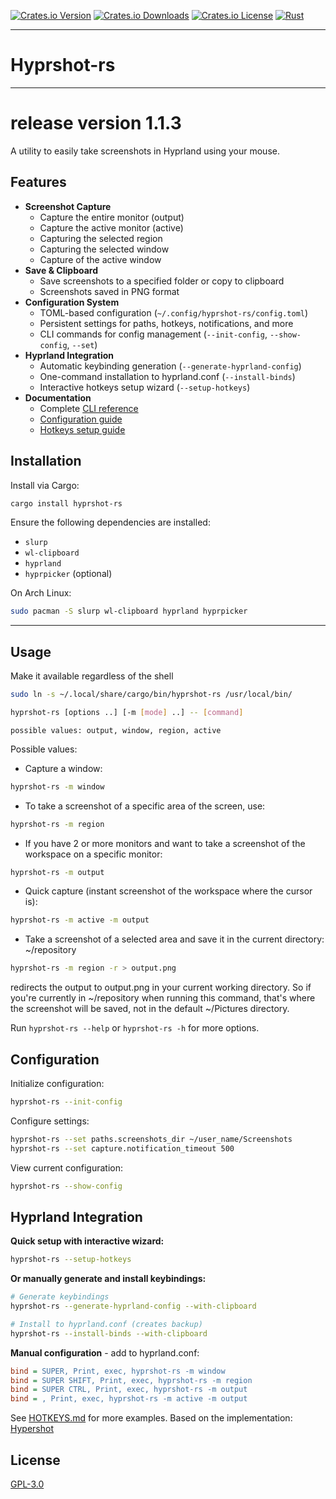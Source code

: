 [![Crates.io Version](https://img.shields.io/crates/v/hyprshot-rs.svg)](https://crates.io/crates/hyprshot-rs) [![Crates.io Downloads](https://img.shields.io/crates/d/hyprshot-rs.svg)](https://crates.io/crates/hyprshot-rs) [![Crates.io License](https://img.shields.io/crates/l/hyprshot-rs.svg)](https://crates.io/crates/hyprshot-rs) [![Rust](https://github.com/vremyavnikuda/hyprshot-rs/actions/workflows/rust.yml/badge.svg)](https://github.com/vremyavnikuda/hyprshot-rs/actions/workflows/rust.yml)
___

# Hyprshot-rs
___
# release version 1.1.3

A utility to easily take screenshots in Hyprland using your mouse.

## Features
- **Screenshot Capture**
    - Capture the entire monitor (output)
    - Capture the active monitor (active)
    - Capturing the selected region
    - Capturing the selected window
    - Capture of the active window
- **Save & Clipboard**
    - Save screenshots to a specified folder or copy to clipboard
    - Screenshots saved in PNG format
- **Configuration System**
    - TOML-based configuration (`~/.config/hyprshot-rs/config.toml`)
    - Persistent settings for paths, hotkeys, notifications, and more
    - CLI commands for config management (`--init-config`, `--show-config`, `--set`)
- **Hyprland Integration**
    - Automatic keybinding generation (`--generate-hyprland-config`)
    - One-command installation to hyprland.conf (`--install-binds`)
    - Interactive hotkeys setup wizard (`--setup-hotkeys`)
- **Documentation**
    - Complete [CLI reference](doc/CLI.md)
    - [Configuration guide](doc/CONFIGURATION.md)
    - [Hotkeys setup guide](doc/HOTKEYS.md)

## Installation

Install via Cargo:
```bash
cargo install hyprshot-rs
```

Ensure the following dependencies are installed:
- `slurp`
- `wl-clipboard`
- `hyprland`
- `hyprpicker` (optional)

On Arch Linux:
```bash
sudo pacman -S slurp wl-clipboard hyprland hyprpicker
```
___
## Usage
Make it available regardless of the shell
```bash
sudo ln -s ~/.local/share/cargo/bin/hyprshot-rs /usr/local/bin/
```

```bash
hyprshot-rs [options ..] [-m [mode] ..] -- [command]
```
```
possible values: output, window, region, active
```

Possible values:
- Capture a window:
```bash
hyprshot-rs -m window
```
- To take a screenshot of a specific area of the screen, use:
```bash
hyprshot-rs -m region
```
- If you have 2 or more monitors and want to take a screenshot of the workspace on a specific monitor: 
```bash
hyprshot-rs -m output
```
- Quick capture (instant screenshot of the workspace where the cursor is):
```bash
hyprshot-rs -m active -m output
```
- Take a screenshot of a selected area and save it in the current directory:
~/repository
```bash
hyprshot-rs -m region -r > output.png
```
redirects the output to output.png in your current working directory. So if you're currently in ~/repository when running this command, that's where the screenshot will be saved, not in the default ~/Pictures directory.


Run `hyprshot-rs --help` or `hyprshot-rs -h` for more options.

## Configuration

Initialize configuration:
```bash
hyprshot-rs --init-config
```

Configure settings:
```bash
hyprshot-rs --set paths.screenshots_dir ~/user_name/Screenshots
hyprshot-rs --set capture.notification_timeout 500
```

View current configuration:
```bash
hyprshot-rs --show-config
```

## Hyprland Integration

**Quick setup with interactive wizard:**
```bash
hyprshot-rs --setup-hotkeys
```

**Or manually generate and install keybindings:**
```bash
# Generate keybindings
hyprshot-rs --generate-hyprland-config --with-clipboard

# Install to hyprland.conf (creates backup)
hyprshot-rs --install-binds --with-clipboard
```

**Manual configuration** - add to hyprland.conf:
```cfg
bind = SUPER, Print, exec, hyprshot-rs -m window
bind = SUPER SHIFT, Print, exec, hyprshot-rs -m region
bind = SUPER CTRL, Print, exec, hyprshot-rs -m output
bind = , Print, exec, hyprshot-rs -m active -m output
```

See [HOTKEYS.md](doc/HOTKEYS.md) for more examples.
Based on the implementation: [Hypershot](https://github.com/Gustash/Hyprshot)
## License
[GPL-3.0](LICENSE.md)
